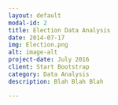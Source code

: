 ```yaml
---
layout: default
modal-id: 2
title: Election Data Analysis
date: 2014-07-17
img: Election.png
alt: image-alt
project-date: July 2016
client: Start Bootstrap
category: Data Analysis
description: Blah Blah Blah

---
```


